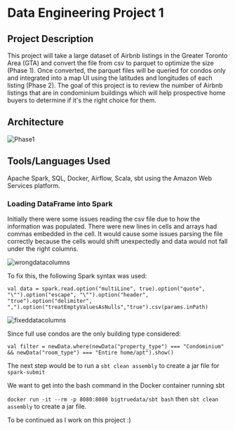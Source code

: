 # Data Engineering Project 1
## Project Description
This project will take a large dataset of Airbnb listings in the Greater Toronto Area (GTA) and convert the file from csv to parquet to optimize the size (Phase 1). Once converted, the parquet files will be queried for condos only and integrated into a map UI using the latitudes and longitudes of each listing (Phase 2). The goal of this project is to review the number of Airbnb listings that are in condominium buildings which will help prospective home buyers to determine if it's the right choice for them.

## Architecture
![Phase1](https://user-images.githubusercontent.com/48896326/80536731-ce609500-8970-11ea-8143-307ad33ed919.jpg)

## Tools/Languages Used
Apache Spark, SQL, Docker, Airflow, Scala, sbt using the Amazon Web Services platform.

### Loading DataFrame into Spark
Initially there were some issues reading the csv file due to how the information was populated. There were new lines in cells and arrays had commas embedded in the cell. It would cause some issues parsing the file correctly because the cells would shift unexpectedly and data would not fall under the right columns.

![wrongdatacolumns](https://user-images.githubusercontent.com/48896326/80407661-f7f7be80-8893-11ea-805c-ab2bab578f9e.jpg)


To fix this, the following Spark syntax was used:

`val data = spark.read.option("multiLine", true).option("quote", "\"").option("escape", "\"").option("header", "true").option("delimiter", ",").option("treatEmptyValuesAsNulls","true").csv(params.inPath)`

![fixeddatacolumns](https://user-images.githubusercontent.com/48896326/80407670-fd550900-8893-11ea-9582-7e6127cd8c24.jpg)

Since full use condos are the only building type considered:

`val filter = newData.where(newData("property_type") === "Condominium" && newData("room_type") === "Entire home/apt").show()`

The next step would be to run a `sbt clean assembly` to create a jar file for `spark-submit`

We want to get into the bash command in the Docker container running sbt

`docker run -it --rm -p 8080:8080 bigtruedata/sbt bash` then `sbt clean assembly` to create a jar file.

To be continued as I work on this project :)
